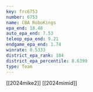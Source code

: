 ```yaml
---
key: frc6753
number: 6753
name: CBA RoboKings
epa_end: 18.48
auto_epa_end: 7.53
teleop_epa_end: 9.21
endgame_epa_end: 1.74
winrate: 0.5333
district_epa_rank: 184
district_epa_percentile: 0.6399
type: Team
---
```

[[2024mike2]]
[[2024mimid]]
